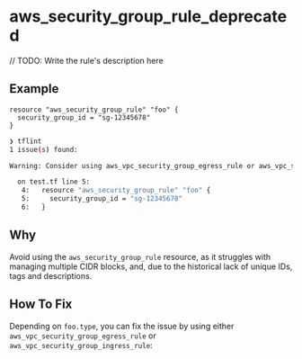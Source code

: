 # aws_security_group_rule_deprecated

// TODO: Write the rule's description here

## Example

```hcl
resource "aws_security_group_rule" "foo" {
  security_group_id = "sg-12345678"
}
```

```sh
❯ tflint
1 issue(s) found:

Warning: Consider using aws_vpc_security_group_egress_rule or aws_vpc_security_group_ingress_rule instead.

  on test.tf line 5:
   4:   resource "aws_security_group_rule" "foo" {
   5:     security_group_id = "sg-12345678"
   6:   }
```
## Why

Avoid using the `aws_security_group_rule` resource, as it struggles with managing multiple CIDR blocks, and, due to the historical lack of unique IDs, tags and descriptions.

## How To Fix

Depending on `foo.type`, you can fix the issue by using either `aws_vpc_security_group_egress_rule` or `aws_vpc_security_group_ingress_rule`:
